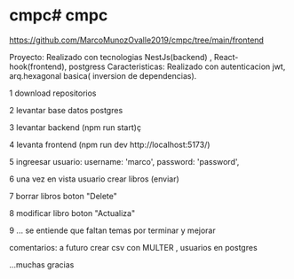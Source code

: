 # cmpc# cmpc
https://github.com/MarcoMunozOvalle2019/cmpc/tree/main/frontend

Proyecto: Realizado con tecnologias NestJs(backend) , React-hook(frontend), postgress
Caracteristicas: Realizado con autenticacion jwt, arq.hexagonal basica( inversion de dependencias).

1 download repositorios

2 levantar base datos postgres

3 levantar backend (npm run start)ç

4 levanta frontend (npm run dev http://localhost:5173/)

5 ingreesar usuario:
    username: 'marco',
    password: 'password',
    
6 una vez en vista usuario crear libros (enviar)

7 borrar libros boton "Delete"

8 modificar libro boton "Actualiza"

9 ... se entiende que faltan temas por terminar y mejorar

comentarios: a futuro crear csv con MULTER , usuarios en postgres

 ...muchas gracias
